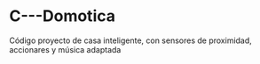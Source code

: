# C---Domotica
Código proyecto de casa inteligente, con sensores de proximidad, accionares y música adaptada
